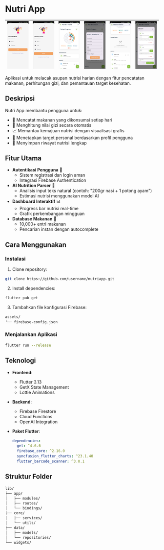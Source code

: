 # Nutri App

![Screenshot 1](login.jpg) | ![Screenshot 2](regist.jpg) | ![Screenshot 3](homepagenutriapp.jpg) | ![Screenshot 4](goals.jpg) | ![Screenshot 5](history.jpg) | ![Screenshot 6](editEntry.jpg)
---|---|---|---|---|---

Aplikasi untuk melacak asupan nutrisi harian dengan fitur pencatatan makanan, perhitungan gizi, dan pemantauan target kesehatan.

## Deskripsi

Nutri App membantu pengguna untuk:
- 📝 Mencatat makanan yang dikonsumsi setiap hari
- 🧮 Menghitung nilai gizi secara otomatis
- 📈 Memantau kemajuan nutrisi dengan visualisasi grafis
- 🎯 Menetapkan target personal berdasarkan profil pengguna
- 📅 Menyimpan riwayat nutrisi lengkap

## Fitur Utama
- **Autentikasi Pengguna** 🔐
  - Sistem registrasi dan login aman
  - Integrasi Firebase Authentication
- **AI Nutrition Parser** 🤖
  - Analisis input teks natural (contoh: "200gr nasi + 1 potong ayam")
  - Estimasi nutrisi menggunakan model AI
- **Dashboard Interaktif** 📊
  - Progress bar nutrisi real-time
  - Grafik perkembangan mingguan
- **Database Makanan** 🍎
  - 10,000+ entri makanan
  - Pencarian instan dengan autocomplete

## Cara Menggunakan

### Instalasi
1. Clone repository:
```bash
git clone https://github.com/username/nutriapp.git
```

2. Install dependencies:
```bash
flutter pub get
```

3. Tambahkan file konfigurasi Firebase:
```bash
assets/
└── firebase-config.json
```

### Menjalankan Aplikasi
```bash
flutter run --release
```

## Teknologi
- **Frontend**:
  - Flutter 3.13
  - GetX State Management
  - Lottie Animations

- **Backend**:
  - Firebase Firestore
  - Cloud Functions
  - OpenAI Integration

- **Paket Flutter**:
  ```yaml
  dependencies:
    get: ^4.6.6
    firebase_core: ^2.16.0
    syncfusion_flutter_charts: ^23.1.40
    flutter_barcode_scanner: ^3.0.1
  ```

## Struktur Folder
```
lib/
├── app/
│   ├── modules/
│   ├── routes/
│   └── bindings/
├── core/
│   ├── services/
│   └── utils/
├── data/
│   ├── models/
│   └── repositories/
└── widgets/
```
